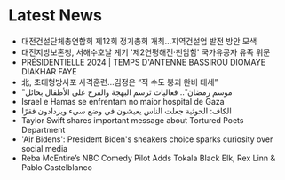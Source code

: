 # Latest News
-  대전건설단체총연합회 제12회 정기총회 개최...지역건설업 발전 방안 모색
-  대전지방보혼청, 서해수호날 계기 '제2연평해전·천암함' 국가유공자 유족 위문
-  PRÉSIDENTIELLE 2024 | TEMPS D'ANTENNE BASSIROU DIOMAYE DIAKHAR FAYE
-  北, 초대형방사포 사격훈련…김정은 “적 수도 붕괴 완비 태세”
-  "موسم رمضان".. فعاليات ترسم البهجة والفرح على الأطفال بحائل
-  Israel e Hamas se enfrentam no maior hospital de Gaza
-  الكاف: الحوثية جعلت الناس يعيشون في وضع سيء ويزدادون فقرًا
-  Taylor Swift shares important message about Tortured Poets Department
-  'Air Bidens': President Biden's sneakers choice sparks curiosity over social media
-  Reba McEntire’s NBC Comedy Pilot Adds Tokala Black Elk, Rex Linn & Pablo Castelblanco
